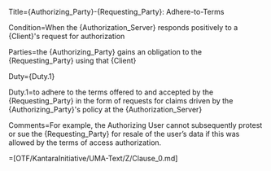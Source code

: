 Title={Authorizing_Party}-{Requesting_Party}: Adhere-to-Terms

Condition=When the {Authorization_Server} responds positively to a {Client}'s request for authorization

Parties=the {Authorizing_Party} gains an obligation to the {Requesting_Party} using that {Client}

Duty={Duty.1}

Duty.1=to adhere to the terms offered to and accepted by the {Requesting_Party} in the form of requests for claims driven by the {Authorizing_Party}'s policy at the {Authorization_Server}

Comments=For example, the Authorizing User cannot subsequently protest or sue the {Requesting_Party} for resale of the user’s data if this was allowed by the terms of access authorization.

=[OTF/KantaraInitiative/UMA-Text/Z/Clause_0.md]
